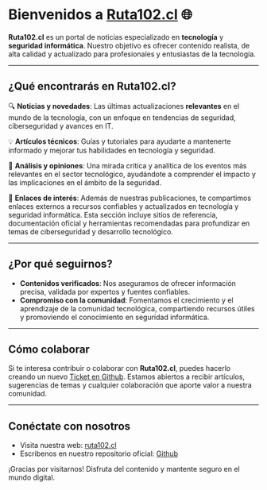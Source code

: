 # Bienvenidos a [Ruta102.cl](https://ruta102.cl) 🌐

**Ruta102.cl** es un portal de noticias especializado en **tecnología** y
**seguridad informática**. Nuestro objetivo es ofrecer contenido realista, de
alta calidad y actualizado para profesionales y entusiastas de la tecnología.

---

## ¿Qué encontrarás en Ruta102.cl?

🔍 **Noticias y novedades**: Las últimas actualizaciones **relevantes** en el
mundo de la tecnología, con un enfoque en tendencias de seguridad,
ciberseguridad y avances en IT.

💡 **Artículos técnicos**: Guías y tutoriales para ayudarte a mantenerte
informado y mejorar tus habilidades en tecnología y seguridad.

🚀 **Análisis y opiniones**: Una mirada crítica y analítica de los eventos más
relevantes en el sector tecnológico, ayudándote a comprender el impacto y las
implicaciones en el ámbito de la seguridad.

🔗 **Enlaces de interés**: Además de nuestras publicaciones, te compartimos
enlaces externos a recursos confiables y actualizados en tecnología y seguridad
informática. Esta sección incluye sitios de referencia, documentación oficial y
herramientas recomendadas para profundizar en temas de ciberseguridad y
desarrollo tecnológico.

---

## ¿Por qué seguirnos?

- **Contenidos verificados**: Nos aseguramos de ofrecer información precisa, validada por expertos y fuentes confiables.
- **Compromiso con la comunidad**: Fomentamos el crecimiento y el aprendizaje de la comunidad tecnológica, compartiendo recursos útiles y promoviendo el conocimiento en seguridad informática.

---

## Cómo colaborar

Si te interesa contribuir o colaborar con **Ruta102.cl**, puedes hacerlo creando
un nuevo [Ticket en Github](https://github.com/yhojann-cl/ruta102.cl/issues).
Estamos abiertos a recibir artículos, sugerencias de temas y cualquier
colaboración que aporte valor a nuestra comunidad.

---

## Conéctate con nosotros

- Visita nuestra web: [ruta102.cl](https://ruta102.cl)
- Escribenos en nuestro repositorio oficial: [Github](https://github.com/yhojann-cl/ruta102.cl/issues)

¡Gracias por visitarnos! Disfruta del contenido y mantente seguro en el mundo
digital.